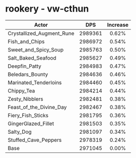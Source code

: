 # rookery - vw-cthun
| Actor | DPS | Increase |
|---|:---:|:---:|
|Crystallized_Augment_Rune|2989361|0.62%|
|Fish_and_Chips|2986972|0.54%|
|Sweet_and_Spicy_Soup|2985763|0.50%|
|Salt_Baked_Seafood|2985627|0.49%|
|Deepfin_Patty|2984983|0.47%|
|Beledars_Bounty|2984636|0.46%|
|Marinated_Tenderloins|2984460|0.45%|
|Chippy_Tea|2984214|0.44%|
|Zesty_Nibblers|2982481|0.38%|
|Feast_of_the_Divine_Day|2982467|0.38%|
|Fiery_Fish_Sticks|2981795|0.36%|
|GingerGlazed_Fillet|2981503|0.35%|
|Salty_Dog|2981097|0.34%|
|Stuffed_Cave_Peppers|2978319|0.24%|
|Base|2971045|0.00%|
